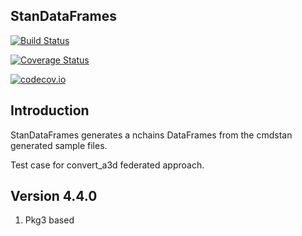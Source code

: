## StanDataFrames

[![Build Status](https://travis-ci.org/StanJulia/StanDataFrames.jl.svg?branch=master)](https://travis-ci.org/StanJulia/StanDataFrames.jl)

[![Coverage Status](https://coveralls.io/repos/StanJulia/StanDataFrames.jl/badge.svg?branch=master&service=github)](https://coveralls.io/github/StanJulia/StanDataFrames.jl?branch=master)

[![codecov.io](http://codecov.io/github/StanJulia/StanDataFrames.jl/coverage.svg?branch=master)](http://codecov.io/github/StanJulia/StanDataFrames.jl?branch=master)


## Introduction

StanDataFrames generates a nchains DataFrames from the cmdstan generated sample files.

Test case for convert_a3d federated approach.

## Version 4.4.0

1. Pkg3 based